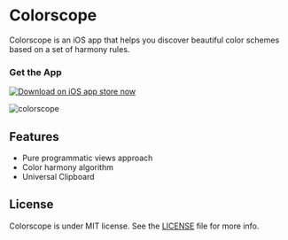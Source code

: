 # Colorscope
Colorscope is an iOS app that helps you discover beautiful color schemes based on a set of harmony rules.

### Get the App

<a href="https://itunes.apple.com/us/app/coffee-filter-find-coffee/id1000846120?ls=1&mt=8" target="_blank"><img alt="Download on iOS app store now" src="https://raw.githubusercontent.com/jamesmontemagno/My-StepCounter/master/Artwork/AppleAppStore.png"/></a>

![colorscope](https://cloud.githubusercontent.com/assets/16951799/25067811/402f4a54-2214-11e7-9a32-1e8b8c0382f7.png)

## Features

* Pure programmatic views approach
* Color harmony algorithm
* Universal Clipboard

## License

Colorscope is under MIT license. See the [LICENSE](LICENSE) file for more info.
